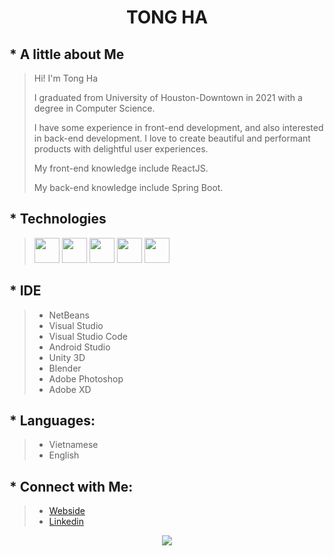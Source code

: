 # <p align="CENTER">TONG HA</p>

## * A little about Me
> Hi! I'm Tong Ha
> 
> I graduated from University of Houston-Downtown in 2021 with a degree in Computer Science.
> 
> I have some experience in front-end development, and also interested in back-end development. I love to create beautiful and performant products with delightful user experiences.
> 
> My front-end knowledge include ReactJS.
> 
> My back-end knowledge include Spring Boot.

## * Technologies

> <img width="40" src="https://img.icons8.com/color/48/000000/java-coffee-cup-logo--v1.png"/>  <img width="40" src="https://img.icons8.com/color/48/000000/c-sharp-logo-2.png"/>  <img width="40" src="https://img.icons8.com/color/48/000000/html-5--v1.png"/>  <img width="40" src="https://img.icons8.com/color/48/000000/css3.png"/>  <img width="40" src="https://img.icons8.com/color/48/000000/mysql-logo.png"/>

## * IDE
>  * NetBeans
>  * Visual Studio
>  * Visual Studio Code
>  * Android Studio
>  * Unity 3D
>  * Blender
>  * Adobe Photoshop
>  * Adobe XD

## * Languages: 
> * Vietnamese
> * English

## * Connect with Me: 
> * [Webside](https://tongha.tech)
> * [Linkedin](https://www.linkedin.com/in/tong-ha)

<p align="center">
<img src="https://github-readme-stats.vercel.app/api?username=KevinHa59&&show_icons=true&title_color=ffffff&icon_color=2085ff&text_color=daf7dc&bg_color=0d1117">
  </p>

